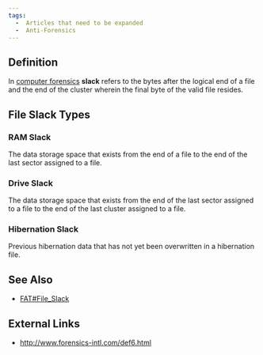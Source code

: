 ```yaml
---
tags:
  -  Articles that need to be expanded
  -  Anti-Forensics 
---
```

## Definition

In [computer forensics](computer_forensics.md) **slack** refers
to the bytes after the logical end of a file and the end of the cluster
wherein the final byte of the valid file resides.

## File Slack Types

### RAM Slack

The data storage space that exists from the end of a file to the end of
the last sector assigned to a file.

### Drive Slack

The data storage space that exists from the end of the last sector
assigned to a file to the end of the last cluster assigned to a file.

### Hibernation Slack

Previous hibernation data that has not yet been overwritten in a
hibernation file.

## See Also

- [FAT#File_Slack](fat#file_slack.md)

## External Links

- <http://www.forensics-intl.com/def6.html>